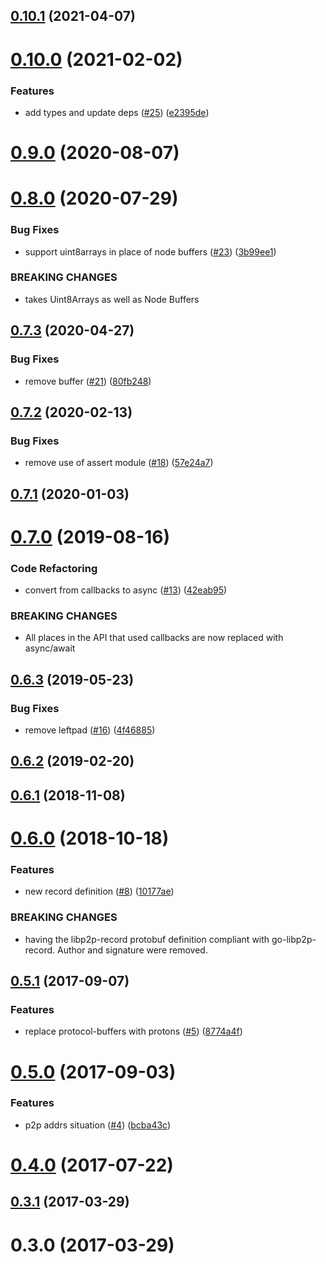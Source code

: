 ## [0.10.1](https://github.com/libp2p/js-libp2p-record/compare/v0.10.0...v0.10.1) (2021-04-07)



# [0.10.0](https://github.com/libp2p/js-libp2p-record/compare/v0.8.0...v0.10.0) (2021-02-02)


### Features

* add types and update deps ([#25](https://github.com/libp2p/js-libp2p-record/issues/25)) ([e2395de](https://github.com/libp2p/js-libp2p-record/commit/e2395de924a9c71d761c6ea3f5aab2844b252591))



<a name="0.9.0"></a>
# [0.9.0](https://github.com/libp2p/js-libp2p-record/compare/v0.8.0...v0.9.0) (2020-08-07)



<a name="0.8.0"></a>
# [0.8.0](https://github.com/libp2p/js-libp2p-record/compare/v0.7.3...v0.8.0) (2020-07-29)


### Bug Fixes

* support uint8arrays in place of node buffers ([#23](https://github.com/libp2p/js-libp2p-record/issues/23)) ([3b99ee1](https://github.com/libp2p/js-libp2p-record/commit/3b99ee1))


### BREAKING CHANGES

* takes Uint8Arrays as well as Node Buffers



<a name="0.7.3"></a>
## [0.7.3](https://github.com/libp2p/js-libp2p-record/compare/v0.7.2...v0.7.3) (2020-04-27)


### Bug Fixes

* remove buffer ([#21](https://github.com/libp2p/js-libp2p-record/issues/21)) ([80fb248](https://github.com/libp2p/js-libp2p-record/commit/80fb248))



<a name="0.7.2"></a>
## [0.7.2](https://github.com/libp2p/js-libp2p-record/compare/v0.7.1...v0.7.2) (2020-02-13)


### Bug Fixes

* remove use of assert module ([#18](https://github.com/libp2p/js-libp2p-record/issues/18)) ([57e24a7](https://github.com/libp2p/js-libp2p-record/commit/57e24a7))



<a name="0.7.1"></a>
## [0.7.1](https://github.com/libp2p/js-libp2p-record/compare/v0.7.0...v0.7.1) (2020-01-03)



<a name="0.7.0"></a>
# [0.7.0](https://github.com/libp2p/js-libp2p-record/compare/v0.6.3...v0.7.0) (2019-08-16)


### Code Refactoring

* convert from callbacks to async ([#13](https://github.com/libp2p/js-libp2p-record/issues/13)) ([42eab95](https://github.com/libp2p/js-libp2p-record/commit/42eab95))


### BREAKING CHANGES

* All places in the API that used callbacks are now replaced with async/await



<a name="0.6.3"></a>
## [0.6.3](https://github.com/libp2p/js-libp2p-record/compare/v0.6.2...v0.6.3) (2019-05-23)


### Bug Fixes

* remove leftpad ([#16](https://github.com/libp2p/js-libp2p-record/issues/16)) ([4f46885](https://github.com/libp2p/js-libp2p-record/commit/4f46885))



<a name="0.6.2"></a>
## [0.6.2](https://github.com/libp2p/js-libp2p-record/compare/v0.6.1...v0.6.2) (2019-02-20)



<a name="0.6.1"></a>
## [0.6.1](https://github.com/libp2p/js-libp2p-record/compare/v0.6.0...v0.6.1) (2018-11-08)



<a name="0.6.0"></a>
# [0.6.0](https://github.com/libp2p/js-libp2p-record/compare/v0.5.1...v0.6.0) (2018-10-18)


### Features

* new record definition ([#8](https://github.com/libp2p/js-libp2p-record/issues/8)) ([10177ae](https://github.com/libp2p/js-libp2p-record/commit/10177ae))


### BREAKING CHANGES

* having the libp2p-record protobuf definition compliant with go-libp2p-record. Author and signature were removed.



<a name="0.5.1"></a>
## [0.5.1](https://github.com/libp2p/js-libp2p-record/compare/v0.5.0...v0.5.1) (2017-09-07)


### Features

* replace protocol-buffers with protons ([#5](https://github.com/libp2p/js-libp2p-record/issues/5)) ([8774a4f](https://github.com/libp2p/js-libp2p-record/commit/8774a4f))



<a name="0.5.0"></a>
# [0.5.0](https://github.com/libp2p/js-libp2p-record/compare/v0.4.0...v0.5.0) (2017-09-03)


### Features

* p2p addrs situation ([#4](https://github.com/libp2p/js-libp2p-record/issues/4)) ([bcba43c](https://github.com/libp2p/js-libp2p-record/commit/bcba43c))



<a name="0.4.0"></a>
# [0.4.0](https://github.com/libp2p/js-libp2p-record/compare/v0.3.1...v0.4.0) (2017-07-22)



<a name="0.3.1"></a>
## [0.3.1](https://github.com/libp2p/js-libp2p-record/compare/v0.3.0...v0.3.1) (2017-03-29)



<a name="0.3.0"></a>
# 0.3.0 (2017-03-29)



